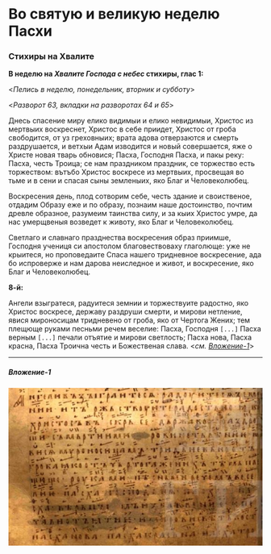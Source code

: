 
# Во святую и великую неделю Пасхи

### Стихиры на Хвалите

**В неделю на *Хвалите Господа с небес* стихиры, глас 1:**

<*Пелись в неделю, понедельник, вторник и субботу*>

<*Разворот 63, вкладки на разворотах 64 и 65*>


Днесь спасение миру елико видимыи и елико невидимыи, Христос из мертвыих воскреснет, 
Христос в себе приидет, Христос от гроба свободится, от уз греховныих; врата адова отверзаются 
и смерть раздрушается, и ветхыи Адам изводится и новый совершается, яже о Христе новая тварь 
обновися; Пасха, Господня Пасха, и пакы реку: Пасха, честь Троица; се нам праздником праздник, 
се торжество есть торжеством: вътъбо Христос воскресе из мертвыих, просвещая во тьме и 
в сени и спасая сыны земленыих, яко Благ и Человеколюбец. 

Воскресения день, плод сотворим себе, честь здание и своиственое, отдадим Образу еже 
и по образу, познаим наше достоинство, почтим древле образное, разумеим таинства силу, 
и за кыих Христос умре, да нас умерщвеныя возведет к животу, яко Благ и Человеколюбец. 

Светлаго и славнаго празднества воскресения образ приимше, Господня учениця си апостолом 
благовествоваху глаголюще: уже не крыитеся, но проповедаите Спаса нашего тридневное воскресение, 
ада бо испроверже и нам дарова неиследное и живот, и воскресение, яко Благ и Человеколюбец.

**8-й:**

Ангели взыгратеся, радуитеся земнии и торжествуите радостно, яко Христос воскресе, державу 
раздруши смерти, и мирови нетление, явися мироносицам тридневено от гроба, яко от Чертога 
Жених; тем плещюще руками песньми речем веселие: Пасха, Господня `[...]` Пасха верным 
`[...]` печали отъятие и мирови светлость; Пасха нова, Пасха красна, Пасха Троична честь 
и Божественая слава. 
<*см. [Вложение-1]()*>

---
##### Вложение-1

![alt text](./attachment_002.png "Неразборчивые фрагменты")
